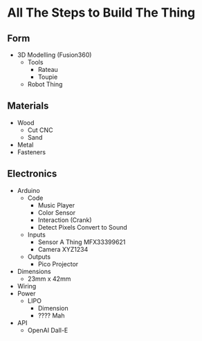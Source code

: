 # All The Steps to Build The Thing

## Form
- 3D Modelling (Fusion360)
	- Tools
		- Rateau
		- Toupie
	- Robot Thing

## Materials
- Wood
	- Cut CNC 
	- Sand
- Metal
- Fasteners

## Electronics
- Arduino
	- Code
		- Music Player
		- Color Sensor
		- Interaction (Crank)
		- Detect Pixels Convert to Sound
	- Inputs
		- Sensor A Thing MFX33399621
		- Camera XYZ1234
	- Outputs
		- Pico Projector
- Dimensions
	- 23mm x 42mm
- Wiring
- Power
	- LIPO
		- Dimension
		- ???? Mah
- API
	- OpenAI Dall-E
